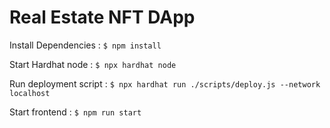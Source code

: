 # Real Estate NFT DApp

Install Dependencies : `$ npm install` 

Start Hardhat node : `$ npx hardhat node`

Run deployment script : `$ npx hardhat run ./scripts/deploy.js --network localhost`

Start frontend : `$ npm run start`